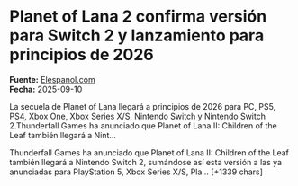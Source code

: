 # Planet of Lana 2 confirma versión para Switch 2 y lanzamiento para principios de 2026

**Fuente:** [Elespanol.com](https://vandal.elespanol.com/noticia/1350783292/planet-of-lana-2-confirma-version-para-switch-2-y-lanzamiento-para-principios-de-2026/)  
**Fecha:** 2025-09-10

<!--cache-->La secuela de Planet of Lana llegará a principios de 2026 para PC, PS5, PS4, Xbox One, Xbox Series X/S, Nintendo Switch y Nintendo Switch 2.<!--aa--->Thunderfall Games ha anunciado que Planet of Lana II: Children of the Leaf también llegará a Nint…

Thunderfall Games ha anunciado que Planet of Lana II: Children of the Leaf también llegará a Nintendo Switch 2, sumándose así esta versión a las ya anunciadas para PlayStation 5, Xbox Series X/S, Pla… [+1339 chars]
